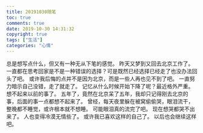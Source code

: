 ```yaml
---
title: 20191030随笔
toc: true
comments: true
date: 2019-10-30 14:31:32
copyright: true
tags: ["生活"]
categories: "心情"
---
```

总是想写点什么，但又有一种无从下笔的感觉。
昨天又梦到又回去北京工作了。
一直都在思考回家是不是一种错误的选择？可是既然已经选择已经走了也没办法回头了吧。
或许我后悔的点并不是因为北京，而是一些人再也见不到了吧。
一直努力暗示自己没错，走了就走了。
记忆从什么时候开始下降了呢？最近格外严重。
想不起来以前的事了。
五年了，竟然在北京呆了五年，我却只记得刚去北京的事，后面的事一点都想不起来了。
曾经，每天夜里躲在被窝偷偷哭，眼泪流干，整晚都不睡觉，或许根本就不想睡。
可能眼泪真的流完了吧。
现在想哭都哭不出来了。
人也变得冷漠无情些了。
或许我已喜欢这样的自己了。
以后也会继续这样吧。


